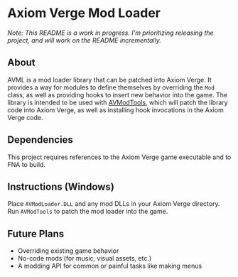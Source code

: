 # Axiom Verge Mod Loader

_Note: This README is a work in progress. I'm prioritizing releasing the project, and will work on the README incrementally._

## About

AVML is a mod loader library that can be patched into Axiom Verge. It provides a way for modules to define themselves by overriding the `Mod` class,
as well as providing hooks to insert new behavior into the game. The library is intended to be used with [AVModTools](https://github.com/saberamesia/AVModTools),
which will patch the library code into Axiom Verge, as well as installing hook invocations in the Axiom Verge code.

## Dependencies

This project requires references to the Axiom Verge game executable and to FNA to build.

## Instructions (Windows)

Place `AVModLoader.DLL` and any mod DLLs in your Axiom Verge directory. Run `AVModTools` to patch the mod loader into the game.

## Future Plans

- Overriding existing game behavior
- No-code mods (for music, visual assets, etc.)
- A modding API for common or painful tasks like making menus